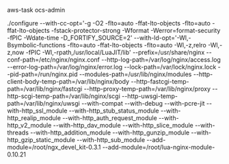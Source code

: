 aws-task
ocs-admin

./configure --with-cc-opt='-g -O2 -flto=auto -ffat-lto-objects -flto=auto -ffat-lto-objects -fstack-protector-strong -Wformat -Werror=format-security -fPIC -Wdate-time -D_FORTIFY_SOURCE=2' 
--with-ld-opt='-Wl,-Bsymbolic-functions -flto=auto -ffat-lto-objects -flto=auto -Wl,-z,relro -Wl,-z,now -fPIC -Wl,-rpath,/usr/local/LuaJIT/lib' 
--prefix=/usr/share/nginx 
--conf-path=/etc/nginx/nginx.conf 
--http-log-path=/var/log/nginx/access.log 
--error-log-path=/var/log/nginx/error.log 
--lock-path=/var/lock/nginx.lock 
--pid-path=/run/nginx.pid 
--modules-path=/usr/lib/nginx/modules
--http-client-body-temp-path=/var/lib/nginx/body
--http-fastcgi-temp-path=/var/lib/nginx/fastcgi
--http-proxy-temp-path=/var/lib/nginx/proxy 
--http-scgi-temp-path=/var/lib/nginx/scgi 
--http-uwsgi-temp-path=/var/lib/nginx/uwsgi 
--with-compat 
--with-debug
--with-pcre-jit 
--with-http_ssl_module 
--with-http_stub_status_module 
--with-http_realip_module 
--with-http_auth_request_module 
--with-http_v2_module 
--with-http_dav_module 
--with-http_slice_module 
--with-threads --with-http_addition_module
--with-http_gunzip_module --with-http_gzip_static_module 
--with-http_sub_module --add-module=/root/ngx_devel_kit-0.3.1
--add-module=/root/lua-nginx-module-0.10.21
